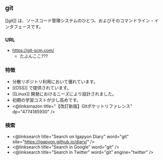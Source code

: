 ## git

[[git]] は、ソースコード管理システムのひとつ、およびそのコマンドライン・インタフェースです。

### URL

* https://git-scm.com/
  * たぶんここ???

### 特徴

* 分散リポジトリ利用において優れています。
* [[OSS]] で提供されています。
* [[Linux]] 開発におけるニーズにより設計されました。
* 初期の学習コストが少し高めです。
* <@linkamazon title="【改訂新版】Gitポケットリファレンス" dp="4774185930" />

### 検索

* <@linksearch title="Search on Igapyon Diary" word="git" site="https://igapyon.github.io/diary/" />
* <@linksearch title="Search in Google" word="git" />
* <@linksearch title="Search in Twitter" word="git" engine="twitter" />
